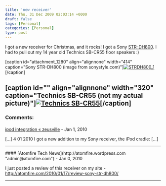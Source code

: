 ```yaml
---
title: 'new receiver'
date: Thu, 31 Dec 2009 02:03:14 +0000
draft: false
tags: [Personal]
categories: [Personal]
type: post
---
```


I got a new receiver for Christmas, and it rocks! I got a Sony [STR-DH800](http://www.sonystyle.com/webapp/wcs/stores/servlet/ProductDisplay?catalogId=10551&storeId=10151&langId=-1&productId=8198552921665793060). I had to pull out my 14 year old Technics SB-CR55 floor speakers :)

\[caption id="attachment\_1280" align="alignnone" width="414" caption="Sony STR-DH800 (image from sonystyle.com)"\][![](http://zeusville.files.wordpress.com/2009/12/strdh800_1.png "STRDH800_1")](http://www.sonystyle.com/wcsstore/SonyStyleStorefrontAssetStore/img/718x407/STRDH800_1.png)\[/caption\]

\[caption id="" align="alignnone" width="320" caption="Technics SB-CR55 (not my actual picture)"\][![](http://4.bp.blogspot.com/_vxy23TPueNo/SZUdpOgcI_I/AAAAAAAAAnY/cu01ELHAIFU/s320/P1030709.JPG "Technics SB-CR55")](http://4.bp.blogspot.com/_vxy23TPueNo/SZUdpOgcI_I/AAAAAAAAAnY/cu01ELHAIFU/s320/P1030709.JPG)\[/caption\]
---
### Comments:
#### 
[ipod integration &laquo; zeusville](http://zeusville.wordpress.com/2010/01/04/ipod-integration/ "") - <time datetime="2010-01-04 21:22:31">Jan 1, 2010</time>

\[...\] 4 01 2010 I got a new addition to my Sony receiver, the iPod cradle: \[...\]
<hr />
#### 
[Atomfire Tech News](http://atomfire.wordpress.com "admin@atomfire.com") - <time datetime="2010-01-17 12:31:06">Jan 0, 2010</time>

I just posted a review of this receiver on my site - http://atomfire.com/2010/01/17/review-sony-str-dh800/
<hr />
